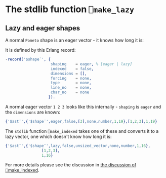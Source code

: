 # The stdlib function `⎕make_lazy`

## Lazy and eager shapes

A normal `Pometo` shape is an eager vector - it knows how long it is:

It is defined by this Erlang record:

```erlang
-record('$shape¯', {
                    shaping    = eager, % [eager | lazy]
                    indexed    = false,
                    dimensions = [],
                    forcing    = none,
                    type       = none,
                    line_no    = none,
                    char_no    = none
                   }).
```

A normal eager vector `1 2 3` looks like this internally - `shaping` is `eager` and the `dimensions` are known:

```erlang
{'$ast¯',{'$shape¯',eager,false,[3],none,number,1,19},[1,2,3],1,19}
```

The `stdlib` function `⎕make_indexed` takes one of these and converts it to a lazy vector, one which doesn't know how long it is:

```erlang
{'$ast¯',{'$shape¯',lazy,false,unsized_vector,none,number,1,16},
                [1,2,3],
                1,16}
```

For more details please see the discussion in [the discussion of ⎕make_indexed](./stdlib_make_indexed_function.md).